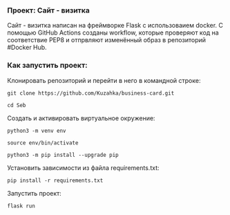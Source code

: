 ### Проект: Сайт - визитка

Сайт - визитка написан на фреймворке Flask с использоваием docker.
С помощью GitHub Actions созданы workflow, которые проверяют код
на соответствие PEP8 и отпрвляют изменённый образ в репозиторий
#Docker Hub.



### Как запустить проект:

Клонировать репозиторий и перейти в него в командной строке:

```
git clone https://github.com/Kuzahka/business-card.git
```

```
cd Seb
```

Cоздать и активировать виртуальное окружение:

```
python3 -m venv env
```

```
source env/bin/activate
```

```
python3 -m pip install --upgrade pip
```

Установить зависимости из файла requirements.txt:

```
pip install -r requirements.txt
```



Запустить проект:

```
flask run
```

